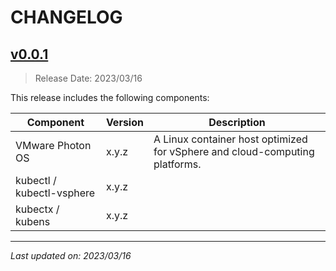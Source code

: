 # CHANGELOG

## [v0.0.1](https://github.com/tenthrtyam/powerclicore/releases/tag/v0.0.1)

> Release Date: 2023/03/16

This release includes the following components:

| Component                 | Version | Description                                                                 |
|---------------------------|---------|-----------------------------------------------------------------------------|
| VMware Photon OS          | x.y.z   | A Linux container host optimized for vSphere and cloud-computing platforms. |
| kubectl / kubectl-vsphere | x.y.z   |                                                                             |
| kubectx / kubens          | x.y.z   |                                                                             |

***
_Last updated on: 2023/03/16_
